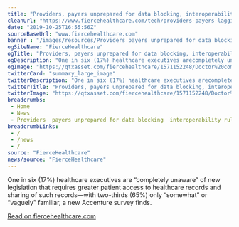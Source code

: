 ```yaml
--- 
title: "Providers, payers unprepared for data blocking, interoperability rules: Accenture survey"
cleanUrl: "https://www.fiercehealthcare.com/tech/providers-payers-lagging-awareness-and-preparation-for-data-blocking-interoperability-rules"
date: "2019-10-25T16:55:56Z"
sourceBaseUrl: "www.fiercehealthcare.com"
banner : "/images/resources/Providers payers unprepared for data blocking interoperability rules Accenture survey.png"
ogSiteName: "FierceHealthcare"
ogTitle: "Providers, payers unprepared for data blocking, interoperability rules: Accenture survey"
ogDescription: "One in six (17%) healthcare executives arecompletely unaware of new legislation that requires greater patient access to healthcare records and sharing of such recordswith two-thirds (65%) only somewhat or vaguely familiar, a new Accenture survey finds."
ogImage: "https://qtxasset.com/fiercehealthcare/1571152248/Doctor%20computer%20medical%20records.jpg/Doctor%20computer%20medical%20records.jpg?kNqdW9FX.fX.BDkEvCRMcHFilx_oDc8."
twitterCard: "summary_large_image"
twitterDescription: "One in six (17%) healthcare executives arecompletely unaware of new legislation that requires greater patient access to healthcare records and sharing of such recordswith two-thirds (65%) only somewhat or vaguely familiar, a new Accenture survey finds."
twitterTitle: "Providers, payers unprepared for data blocking, interoperability rules: Accenture survey"
twitterImage: "https://qtxasset.com/fiercehealthcare/1571152248/Doctor%20computer%20medical%20records.jpg/Doctor%20computer%20medical%20records.jpg?kNqdW9FX.fX.BDkEvCRMcHFilx_oDc8."
breadcrumbs:
 - Home
 - News
 - Providers  payers unprepared for data blocking  interoperability rules  Accenture survey
breadcrumbLinks:
 - / 
 - /news
 - / 
source: "FierceHealthcare"
news/source: "FierceHealthcare"
---
```

One in six (17%) healthcare executives are “completely unaware” of new legislation that requires greater patient access to healthcare records and sharing of such records—with two-thirds (65%) only “somewhat” or “vaguely” familiar, a new Accenture survey finds.  
  
[Read on fiercehealthcare.com](https://www.fiercehealthcare.com/tech/providers-payers-lagging-awareness-and-preparation-for-data-blocking-interoperability-rules)
